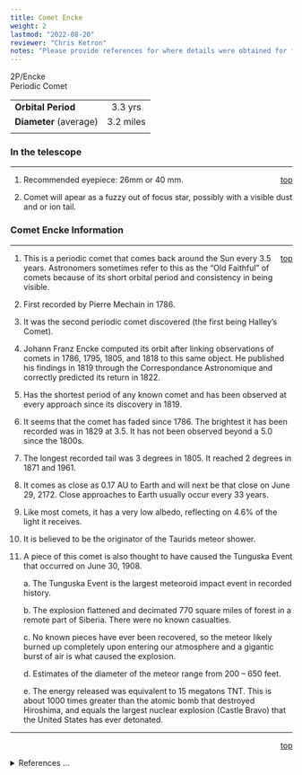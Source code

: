 ```yaml
---
title: Comet Encke
weight: 2
lastmod: "2022-08-20"
reviewer: "Chris Ketron"
notes: "Please provide references for where details were obtained for future update and confirmation..."
---
```


<script src="/notes/js/whatsup.js"></script>
<script type="text/javascript">
	var objectName ="Comet Encke"
	var objectDesc ="Periodic Comet"
	var objectImage="encke.gif"
</script>

<span style='float:right;'><div id=whatsup></div></span>

2P/Encke<br/>
Periodic Comet

|                            |           |
|----------------------------|:---------:|
|**Orbital Period**          | 3.3 yrs   |
|**Diameter** (average)      | 3.2 miles |
|                            |           |   

### In the telescope

---
<span style='float:right;'>[top](#)</span>

1.	Recommended eyepiece: 26mm or 40 mm.

1.	Comet will apear as a fuzzy out of focus star, possibly with a visible dust and or ion tail.

### Comet Encke Information

---
<span style='float:right;'>[top](#)</span>

1.  This is a periodic comet that comes back around the Sun every 3.5 years. Astronomers sometimes refer to this as the “Old Faithful” of comets because of its short orbital period and consistency in being visible.

2.  First recorded by Pierre Mechain in 1786.

3.  It was the second periodic comet discovered (the first being Halley’s Comet).

4.  Johann Franz Encke computed its orbit after linking observations of comets in 1786, 1795, 1805, and 1818 to this same object. He published his findings in 1819 through the Correspondance Astronomique and correctly predicted its return in 1822.

5.  Has the shortest period of any known comet and has been observed at every approach since its discovery in 1819.

6.  It seems that the comet has faded since 1786.  The brightest it has been recorded was in 1829 at 3.5.  It has not been observed beyond a 5.0 since the 1800s.

7.  The longest recorded tail was 3 degrees in 1805.  It reached 2 degrees in 1871 and 1961.

8.  It comes as close as 0.17 AU to Earth and will next be that close on June 29, 2172.  Close approaches to Earth usually occur every 33 years.  

9.  Like most comets, it has a very low albedo, reflecting on 4.6% of the light it receives.

10. It is believed to be the originator of the Taurids meteor shower.

11. A piece of this comet is also thought to have caused the Tunguska Event that occurred on June 30, 1908.

    a.  The Tunguska Event is the largest meteoroid impact event in recorded history.

    b.  The explosion flattened and decimated 770 square miles of forest in a remote part of Siberia.  There were no known casualties.

    c.  No known pieces have ever been recovered, so the meteor likely burned up completely upon entering our atmosphere and a gigantic burst of air is what caused the explosion.

    d.  Estimates of the diameter of the meteor range from 200 – 650 feet.

    e.  The energy released was equivalent to 15 megatons TNT.  This is about 1000 times greater than the atomic bomb that destroyed Hiroshima, and equals the largest nuclear explosion (Castle Bravo) that the United States has ever detonated.

---
<span style='float:right;'>[top](#)</span>
<br/>
<details>
<summary>References ...</summary>

|   |   |   | 
|---|---|---|
|**Item**|**Updated**|**Notes**|
| ... | -- |   |
|   |   |   |
</details>
